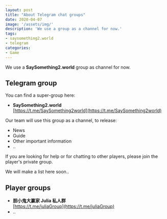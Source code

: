 ```yaml
---
layout: post
title: "About Telegram chat groups"
date: 2020-04-07
image: '/assets/img/'
description: 'We use a group as a channel for now.'
tags:
- saysomething2.world
- telegram
categories:
- Game
---
```


We use a **SaySomething2.world** group as channel for now.

## Telegram group

You can find a super-group here:

- **SaySomething2.world**<br>
  [https://t.me/SaySomething2world](https://t.me/SaySomething2world)<br>


Our team will use this group as a channel, to release:

- News
- Guide
- Other important information
- ..

If you are looking for help or for chatting to other players,
please join the player's private group.

We will make a list here soon..



## Player groups

- **胆小鬼大赢家 Julia 私人群**<br/>
  [https://t.me/juliaGroup](https://t.me/juliaGroup)
- ..

